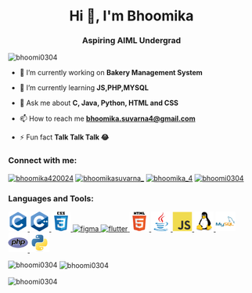 <h1 align="center">Hi 👋, I'm Bhoomika</h1>
<h3 align="center">Aspiring AIML Undergrad</h3>

<p align="left"> <img src="https://komarev.com/ghpvc/?username=bhoomi0304&label=Profile%20views&color=0e75b6&style=flat" alt="bhoomi0304" /> </p>

- 🔭 I’m currently working on **Bakery Management System**

- 🌱 I’m currently learning **JS,PHP,MYSQL**

- 💬 Ask me about **C, Java, Python, HTML and CSS**

- 📫 How to reach me **bhoomika.suvarna4@gmail.com**

- ⚡ Fun fact **Talk Talk Talk 😂**

<h3 align="left">Connect with me:</h3>
<p align="left">
<a href="https://linkedin.com/in/bhoomika420024" target="blank"><img align="center" src="https://raw.githubusercontent.com/rahuldkjain/github-profile-readme-generator/master/src/images/icons/Social/linked-in-alt.svg" alt="bhoomika420024" height="30" width="40" /></a>
<a href="https://instagram.com/bhoomikasuvarna_" target="blank"><img align="center" src="https://raw.githubusercontent.com/rahuldkjain/github-profile-readme-generator/master/src/images/icons/Social/instagram.svg" alt="bhoomikasuvarna_" height="30" width="40" /></a>
<a href="https://www.codechef.com/users/bhoomika_4" target="blank"><img align="center" src="https://cdn.jsdelivr.net/npm/simple-icons@3.1.0/icons/codechef.svg" alt="bhoomika_4" height="30" width="40" /></a>
<a href="https://www.leetcode.com/bhoomi0304" target="blank"><img align="center" src="https://raw.githubusercontent.com/rahuldkjain/github-profile-readme-generator/master/src/images/icons/Social/leet-code.svg" alt="bhoomi0304" height="30" width="40" /></a>
</p>

<h3 align="left">Languages and Tools:</h3>
<p align="left"> <a href="https://www.cprogramming.com/" target="_blank" rel="noreferrer"> <img src="https://raw.githubusercontent.com/devicons/devicon/master/icons/c/c-original.svg" alt="c" width="40" height="40"/> </a> <a href="https://www.w3schools.com/cpp/" target="_blank" rel="noreferrer"> <img src="https://raw.githubusercontent.com/devicons/devicon/master/icons/cplusplus/cplusplus-original.svg" alt="cplusplus" width="40" height="40"/> </a> <a href="https://www.w3schools.com/css/" target="_blank" rel="noreferrer"> <img src="https://raw.githubusercontent.com/devicons/devicon/master/icons/css3/css3-original-wordmark.svg" alt="css3" width="40" height="40"/> </a> <a href="https://www.figma.com/" target="_blank" rel="noreferrer"> <img src="https://www.vectorlogo.zone/logos/figma/figma-icon.svg" alt="figma" width="40" height="40"/> </a> <a href="https://flutter.dev" target="_blank" rel="noreferrer"> <img src="https://www.vectorlogo.zone/logos/flutterio/flutterio-icon.svg" alt="flutter" width="40" height="40"/> </a> <a href="https://www.w3.org/html/" target="_blank" rel="noreferrer"> <img src="https://raw.githubusercontent.com/devicons/devicon/master/icons/html5/html5-original-wordmark.svg" alt="html5" width="40" height="40"/> </a> <a href="https://www.java.com" target="_blank" rel="noreferrer"> <img src="https://raw.githubusercontent.com/devicons/devicon/master/icons/java/java-original.svg" alt="java" width="40" height="40"/> </a> <a href="https://developer.mozilla.org/en-US/docs/Web/JavaScript" target="_blank" rel="noreferrer"> <img src="https://raw.githubusercontent.com/devicons/devicon/master/icons/javascript/javascript-original.svg" alt="javascript" width="40" height="40"/> </a> <a href="https://www.linux.org/" target="_blank" rel="noreferrer"> <img src="https://raw.githubusercontent.com/devicons/devicon/master/icons/linux/linux-original.svg" alt="linux" width="40" height="40"/> </a> <a href="https://www.mysql.com/" target="_blank" rel="noreferrer"> <img src="https://raw.githubusercontent.com/devicons/devicon/master/icons/mysql/mysql-original-wordmark.svg" alt="mysql" width="40" height="40"/> </a> <a href="https://www.php.net" target="_blank" rel="noreferrer"> <img src="https://raw.githubusercontent.com/devicons/devicon/master/icons/php/php-original.svg" alt="php" width="40" height="40"/> </a> <a href="https://www.python.org" target="_blank" rel="noreferrer"> <img src="https://raw.githubusercontent.com/devicons/devicon/master/icons/python/python-original.svg" alt="python" width="40" height="40"/> </a> </p>

<p><img align="left" src="https://github-readme-stats.vercel.app/api/top-langs?username=bhoomi0304&show_icons=true&locale=en&layout=compact" alt="bhoomi0304" /></p>

<p>&nbsp;<img align="center" src="https://github-readme-stats.vercel.app/api?username=bhoomi0304&show_icons=true&locale=en" alt="bhoomi0304" /></p>

<p><img align="center" src="https://github-readme-streak-stats.herokuapp.com/?user=bhoomi0304&" alt="bhoomi0304" /></p>
